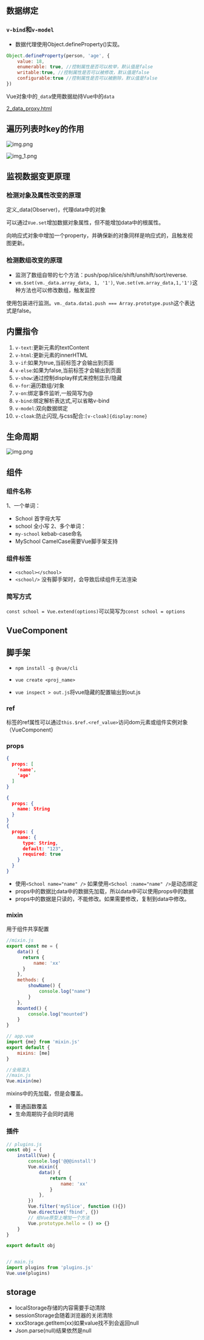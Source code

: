 ## 数据绑定
### `v-bind`和`v-model`
- 数据代理使用Object.defineProperty()实现。

```javascript
Object.defineProperty(person, 'age', {
    value: 18,
    enumerable: true, //控制属性是否可以枚举，默认值是false
    writable:true, //控制属性是否可以被修改，默认值是false
    configurable:true //控制属性是否可以被删除，默认值是false
})
```

Vue对象中的`_data`使用数据劫持Vue中的`data`

[2_data_proxy.html](../vue2/02-数据代理/2_data_proxy.html)

## 遍历列表时key的作用
![img.png](images/img.png)

![img_1.png](images/img_1.png)

## 监视数据变更原理
### 检测对象及属性改变的原理
定义_data(Observer)，代理data中的对象

可以通过`Vue.set`增加数据对象属性，但不能增加data中的根属性。

向响应式对象中增加一个property，并确保新的对象同样是响应式的，且触发视图更新。

### 检测数组改变的原理
- 监测了数组自带的七个方法：push/pop/slice/shift/unshift/sort/reverse.
- `vm.$set(vm._data.array_data, 1, '1')`, `Vue.set(vm.array_data,1,'1')`这种方法也可以修改数组，触发监控

使用包装进行监测。`vm._data.data1.push === Array.prototype.push`这个表达式是false。

## 内置指令
1. `v-text`:更新元素的textContent
2. `v-html`:更新元素的innerHTML
3. `v-if`:如果为true,当前标签才会输出到页面
4. `v-else`:如果为false,当前标签才会输出到页面
5. `v-show`:通过控制display样式来控制显示/隐藏
6. `v-for`:遍历数组/对象
7. `v-on`:绑定事件监听,一般简写为@
8. `v-bind`:绑定解析表达式,可以省略v-bind
9. `v-model`:双向数据绑定
10. `v-cloak`:防止闪现,与css配合:`[v-cloak]{display:none}`

## 生命周期
![img.png](images/img2.png)

## 组件
### 组件名称
1、一个单词：
- School 首字母大写
- school 全小写
2、多个单词：
- `my-school` kebab-case命名
- MySchool CamelCase需要Vue脚手架支持

### 组件标签
- `<school></school>`
- `<school/>` 没有脚手架时，会导致后续组件无法渲染

### 简写方式
`const school = Vue.extend(options)`可以简写为`const school = options`

## VueComponent

## 脚手架
- `npm install -g @vue/cli`
- `vue create <proj_name>`

- `vue inspect > out.js`将vue隐藏的配置输出到out.js

### ref
标签的ref属性可以通过`this.$ref.<ref_value>`访问dom元素或组件实例对象（VueComponent）

### props
```json lines
{
  props: [
    'name',
    'age'
  ]
}

{
  props: {
    name: String
  }
}
{
  props: {
    name: {
      type: String,
      default: "123",
      required: true
    }
  }
}
```
- 使用`<School name="name" />` 如果使用`<School :name="name" />`是动态绑定
- props中的数据比data中的数据先加载，所以data中可以使用props中的数据
- props中的数据是只读的，不能修改。如果需要修改，复制到data中修改。

### mixin
用于组件共享配置
```javascript
//mixin.js
export const me = {
    data() {
      return {
          name: 'xx'
      }  
    },
    methods: {
        showName() {
            console.log("name")
        }
    },
    mounted() {
        console.log("mounted")
    }
}

// app.vue
import {me} from 'mixin.js'
export default {
    mixins: [me]
}

//全局混入
//main.js
Vue.mixin(me)
```

mixins中的先加载，但是会覆盖。
- 普通函数覆盖
- 生命周期钩子会同时调用

### 插件
```javascript
// plugins.js
const obj = {
    install(Vue) {
        console.log('@@@install')
        Vue.mixin({
            data() {
                return {
                    name: 'xx'
                }
            },
        })
        Vue.filter('mySlice', function (){})
        Vue.directive('fbind', {})
        // 给Vue原型上增加一个方法
        Vue.prototype.hello = () => {}
    }
}

export default obj


// main.js
import plugins from 'plugins.js'
Vue.use(plugins)
```

## storage
- localStorage存储的内容需要手动清除
- sessionStorage会随着浏览器的关闭清除
- xxxStorage.getItem(xx)如果value找不到会返回null
- Json.parse(null)结果依然是null
